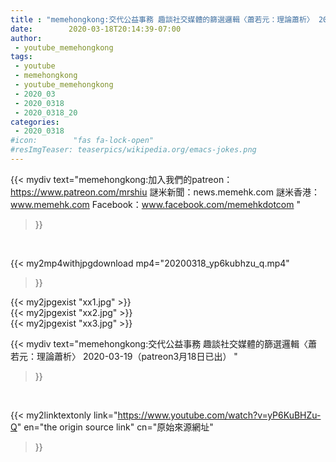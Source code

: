 ```yaml
---
title : "memehongkong:交代公益事務 趣談社交媒體的篩選邏輯〈蕭若元：理論蕭析〉 2020-03-19（patreon3月18日已出） "
date:        2020-03-18T20:14:39-07:00
author:
 - youtube_memehongkong
tags:
 - youtube
 - memehongkong
 - youtube_memehongkong
 - 2020_03
 - 2020_0318
 - 2020_0318_20
categories:
 - 2020_0318
#icon:        "fas fa-lock-open"
#resImgTeaser: teaserpics/wikipedia.org/emacs-jokes.png
---
```


{{< mydiv text="memehongkong:加入我們的patreon：https://www.patreon.com/mrshiu 謎米新聞：news.memehk.com 謎米香港： www.memehk.com Facebook：www.facebook.com/memehkdotcom "
>}}
<br>


{{< my2mp4withjpgdownload mp4="20200318_yp6kubhzu_q.mp4"
>}}

{{< my2jpgexist "xx1.jpg" >}}<br>
{{< my2jpgexist "xx2.jpg" >}}<br>
{{< my2jpgexist "xx3.jpg" >}}<br>



{{< mydiv text="memehongkong:交代公益事務 趣談社交媒體的篩選邏輯〈蕭若元：理論蕭析〉 2020-03-19（patreon3月18日已出） "
>}}
<br>

{{< my2linktextonly link="https://www.youtube.com/watch?v=yP6KuBHZu-Q"
en="the origin source link" cn="原始來源網址"
>}}


<br>

